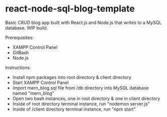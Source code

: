 # react-node-sql-blog-template
Basic CRUD blog app built with React.js and Node.js that writes to a MySQL database. WIP build.

Prerequisites:
- XAMPP Control Panel
- GitBash
- Node.js

Instructions:
- Install npm packages into root directory & client directory
- Start XAMPP Control Panel
- import mern_blog.sql file from /db directory into MySQL database named "mern_blog"
- Open two bash instances, one in root directory & one in client directory
- Inside of root directory terminal instance, run "nodemon server.js"
- Inside of /client directory terminal instance, run "npm start"
